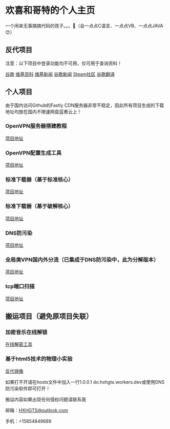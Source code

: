 # 欢喜和哥特的个人主页

一个闲来无事搞搞代码的孩子。。。🤮（会一点点C语言、一点点VB、一点点JAVA😊）

## 反代项目

注意：以下项目中登录功能均不可用，仅可用于查询资料！

[谷歌](https://g.hxhgts.workers.dev) [维基百科](https://wiki.hxhgts.workers.dev) [维基新闻](https://wikinews.hxhgts.workers.dev) [谷歌新闻](https://gnews.hxhgts.workers.dev) [Steam社区](https://steamcommunity.hxhgts.workers.dev) [谷歌翻译](https://translate.hxhgts.workers.dev) 

## 个人项目

由于国内访问Github的Fastly CDN服务器非常不稳定，因此所有项目生成的下载地址均放在国内不限速网盘蓝奏云上！


### OpenVPN服务器搭建教程

[项目地址](https://hxhgts.github.io/OpenVPN-Server-Create)

### OpenVPN配置生成工具

[项目地址](https://hxhgts.github.io/OpenVPN-Config-Generator)

### 标准下载器（基于标准核心）

[项目地址](https://hxhgts.github.io/FreeDownloader/)

### 标准下载器（基于破解核心）

[项目地址](https://hxhgts.github.io/FreeDownloaderX/)

### DNS防污染

[项目地址](https://hxhgts.github.io/AntiDNSPollute/)

### 全局类VPN国内外分流（已集成于DNS防污染中，此为分解版本）

[项目地址](https://hxhgts.github.io/ChangeVPNRoute/)

### tcp端口扫描

[项目地址](https://hxhgts.github.io/Port-Scanner)

## 搬运项目（避免原项目失联）


### 加密音乐在线解锁

[在线解密工具](https://hxhgts.github.io/QQMusicUnblocker/)

### 基于html5技术的物理小实验

[反代镜像](https://do.hxhgts.workers.dev/en/simulations/category/physics)

如果打不开请在hosts文件中加入一行1.0.0.1 do.hxhgts.workers.dev或使用DNS防污染软件即可打开！

搬运内容如果出现任何侵权问题请联系我

邮箱：HXHGTS@outlook.com

手机：+15854849689
